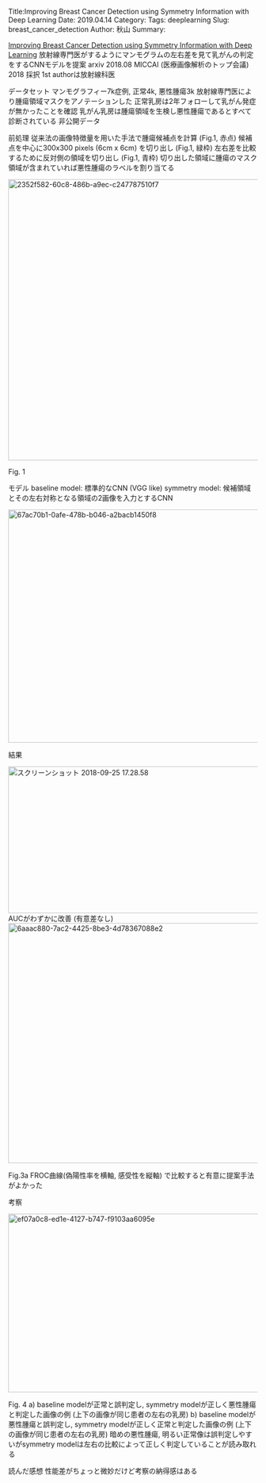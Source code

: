 Title:Improving Breast Cancer Detection using Symmetry Information with Deep Learning
Date: 2019.04.14
Category:
Tags: deeplearning
Slug: breast_cancer_detection
Author: 秋山
Summary:

<a href="http://arxiv.org/abs/1808.08273">Improving Breast Cancer Detection using Symmetry Information with Deep Learning</a>
放射線専門医がするようにマンモグラムの左右差を見て乳がんの判定をするCNNモデルを提案
arxiv 2018.08
MICCAI (医療画像解析のトップ会議) 2018 採択
1st authorは放射線科医

データセット
マンモグラフィー7k症例, 正常4k, 悪性腫瘍3k
放射線専門医により腫瘍領域マスクをアノテーションした
正常乳房は2年フォローして乳がん発症が無かったことを確認
乳がん乳房は腫瘍領域を生検し悪性腫瘍であるとすべて診断されている
非公開データ

前処理
従来法の画像特徴量を用いた手法で腫瘍候補点を計算 (Fig.1, 赤点)
候補点を中心に300x300 pixels (6cm x 6cm) を切り出し (Fig.1, 緑枠)
左右差を比較するために反対側の領域を切り出し (Fig.1, 青枠)
切り出した領域に腫瘍のマスク領域が含まれていれば悪性腫瘍のラベルを割り当てる

<img class="alignnone size-full wp-image-153" src="https://pythonoum.files.wordpress.com/2018/09/2352f582-60c8-486b-a9ec-c247787510f7.png" alt="2352f582-60c8-486b-a9ec-c247787510f7" width="857" height="567" />

Fig. 1

モデル
baseline model: 標準的なCNN (VGG like)
symmetry model: 候補領域とその左右対称となる領域の2画像を入力とするCNN

<img class="alignnone size-full wp-image-152" src="https://pythonoum.files.wordpress.com/2018/09/67ac70b1-0afe-478b-b046-a2bacb1450f8.png" alt="67ac70b1-0afe-478b-b046-a2bacb1450f8" width="1487" height="470" />

結果

<img class="alignnone size-full wp-image-155" src="https://pythonoum.files.wordpress.com/2018/09/e382b9e382afe383aae383bce383b3e382b7e383a7e38383e38388-2018-09-25-17-28-58.png" alt="スクリーンショット 2018-09-25 17.28.58" width="1516" height="296" />
AUCがわずかに改善 (有意差なし)

<img class="alignnone size-full wp-image-151" src="https://pythonoum.files.wordpress.com/2018/09/6aaac880-7ac2-4425-8be3-4d78367088e2.png" alt="6aaac880-7ac2-4425-8be3-4d78367088e2" width="671" height="484" />

Fig.3a
FROC曲線(偽陽性率を横軸, 感受性を縦軸) で比較すると有意に提案手法がよかった

考察

<img class="alignnone size-full wp-image-154" src="https://pythonoum.files.wordpress.com/2018/09/ef07a0c8-ed1e-4127-b747-f9103aa6095e.png" alt="ef07a0c8-ed1e-4127-b747-f9103aa6095e" width="960" height="360" />

Fig. 4
a) baseline modelが正常と誤判定し, symmetry modelが正しく悪性腫瘍と判定した画像の例 (上下の画像が同じ患者の左右の乳房)
b) baseline modelが悪性腫瘍と誤判定し, symmetry modelが正しく正常と判定した画像の例 (上下の画像が同じ患者の左右の乳房)
暗めの悪性腫瘍, 明るい正常像は誤判定しやすいがsymmetry modelは左右の比較によって正しく判定していることが読み取れる

読んだ感想
性能差がちょっと微妙だけど考察の納得感はある

&nbsp;
